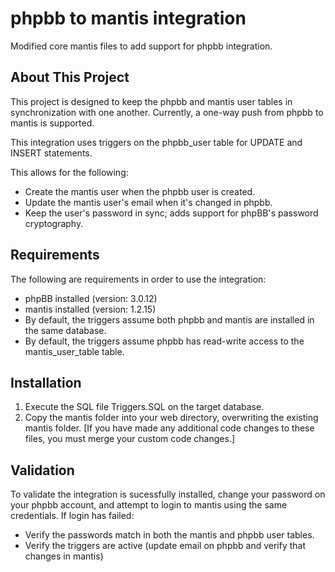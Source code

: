 phpbb to mantis integration
=============

Modified core mantis files to add support for phpbb integration.

About This Project
-----------
This project is designed to keep the phpbb and mantis user tables in synchronization with one another.
Currently, a one-way push from phpbb to mantis is supported.

This integration uses triggers on the phpbb_user table for UPDATE and INSERT statements.

This allows for the following:
  * Create the mantis user when the phpbb user is created.
  * Update the mantis user's email when it's changed in phpbb.
  * Keep the user's password in sync; adds support for phpBB's password cryptography.   
  
  
Requirements
-----------
The following are requirements in order to use the integration:
  * phpBB installed  (version: 3.0.12)
  * mantis installed (version: 1.2.15)
  * By default, the triggers assume both phpbb and mantis are installed in the same database.
  * By default, the triggers assume phpbb has read-write access to the mantis_user_table table.

Installation
-----------
1. Execute the SQL file Triggers.SQL on the target database.
2. Copy the mantis folder into your web directory, overwriting the existing mantis folder.
   [If you have made any additional code changes to these files, you must merge your custom code changes.]

Validation
-----------
To validate the integration is sucessfully installed, change your password on your phpbb account, and attempt to login to mantis using the same credentials. 
If login has failed:
  * Verify the passwords match in both the mantis and phpbb user tables.
  * Verify the triggers are active (update email on phpbb and verify that changes in mantis)


